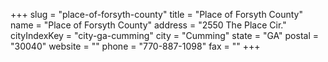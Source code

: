 +++
slug = "place-of-forsyth-county"
title = "Place of Forsyth County"
name = "Place of Forsyth County"
address = "2550 The Place Cir."
cityIndexKey = "city-ga-cumming"
city = "Cumming"
state = "GA"
postal = "30040"
website = ""
phone = "770-887-1098"
fax = ""
+++
